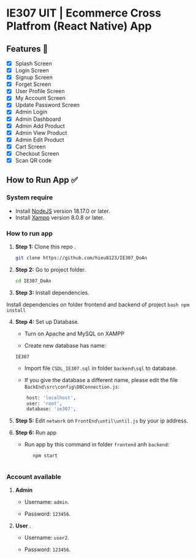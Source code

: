 # IE307 UIT | Ecommerce Cross Platfrom (React Native) App


## Features :memo:

- [x] Splash Screen
- [x] Login Screen
- [x] Signup Screen
- [x] Forget Screen
- [x] User Profile Screen
- [x] My Account Screen
- [x] Update Password Screen
- [x] Admin Login
- [x] Admin Dashboard
- [x] Admin Add Product
- [x] Admin View Product
- [x] Admin Edit Product
- [x] Cart Screen
- [x] Checkout Screen
- [x] Scan QR code

## How to Run App :white_check_mark:

### System require

- Install [NodeJS](https://nodejs.org/) version 18.17.0 or later.
- Install [Xampp](https://www.apachefriends.org/download.html) version 8.0.8 or later.

### How to run app

1. **Step 1:** Clone this repo .

    ```bash
    git clone https://github.com/hieu8123/IE307_DoAn
    ```

2. **Step 2:** Go to project folder.

    ```bash
    cd IE307_DoAn
    ```

3. **Step 3:** Install dependencies.

Install dependencies on folder frontend and backend of project
    ```bash
    npm install
    ```

4. **Step 4:** Set up Database.

    * Turn on Apache and MySQL on XAMPP

    * Create new database has name:
    ```
    IE307
    ```

    * Import file `CSDL_IE307.sql` in folder `backend\sql` to database.
    
    * If you give the database a different name, please edit the file `BackEnd\src\config\DBConnection.js`:

    ```bash
        host: 'localhost',
        user: 'root',
        database: 'ie307',
    ```

5. **Step 5:** Edit `network` on `FrontEnd\until\until.js` by your ip address.

6. **Step 6:** Run app

   * Run app by this command in folder `frontend` anh `backend`:
     ```bash
        npm start
    ```
    
### Account available

1. **Admin**
      * Username: `admin`.
    
      * Password: `123456`.

3. **User** .

      * Username: `user2`.
    
      * Password: `123456`.
    




